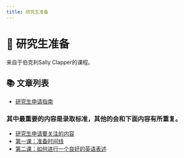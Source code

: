 ```yaml
---
title: 研究生准备
---
```


# 🚀 研究生准备

来自于伯克利Sally Clapper的课程。

## 📚 文章列表

- [研究生申请指南](./nav-gra-admission.md)
### 其中最重要的内容是录取标准，其他的会和下面内容有所重复。

- [研究生申请要关注的内容](./ga-tracker.md)
- [第一课：准备时间线](./lesson1-timeline.md)
- [第二课：如何进行一个良好的英语表述](./lesson2-good-expression.md)
